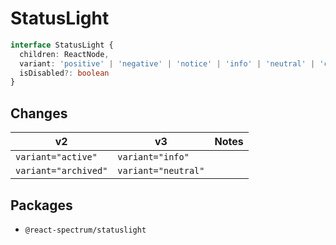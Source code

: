 # StatusLight

```typescript
interface StatusLight {
  children: ReactNode,
  variant: 'positive' | 'negative' | 'notice' | 'info' | 'neutral' | 'celery' | 'chartreuse' | 'yellow' | 'magenta' | 'fuchsia' | 'purple' | 'indigo' | 'seafoam',
  isDisabled?: boolean
}
```
## Changes
| **v2**                   | **v3**                  | **Notes** |
| ------------------------ | ----------------------- | --------- |
| `variant="active"`       | `variant="info"`        |           |
| `variant="archived"`     | `variant="neutral"`     |           |

## Packages
- `@react-spectrum/statuslight`

